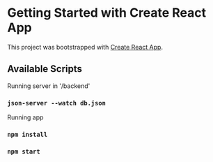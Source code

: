 # Getting Started with Create React App

This project was bootstrapped with [Create React App](https://github.com/facebook/create-react-app).

## Available Scripts

Running server in '/backend'

### `json-server --watch db.json`

Running app

### `npm install`

### `npm start`
